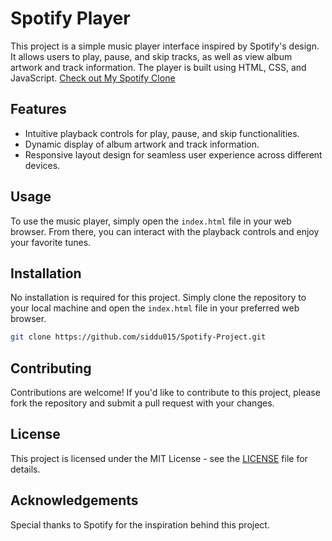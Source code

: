 # Spotify Player

This project is a simple music player interface inspired by Spotify's design. It allows users to play, pause, and skip tracks, as well as view album artwork and track information. The player is built using HTML, CSS, and JavaScript.
[Check out My Spotify Clone](https://regal-horse-9d7d3f.netlify.app/)

## Features

- Intuitive playback controls for play, pause, and skip functionalities.
- Dynamic display of album artwork and track information.
- Responsive layout design for seamless user experience across different devices.

## Usage

To use the music player, simply open the `index.html` file in your web browser. From there, you can interact with the playback controls and enjoy your favorite tunes.

## Installation

No installation is required for this project. Simply clone the repository to your local machine and open the `index.html` file in your preferred web browser.

```bash
git clone https://github.com/siddu015/Spotify-Project.git
```

## Contributing

Contributions are welcome! If you'd like to contribute to this project, please fork the repository and submit a pull request with your changes.

## License

This project is licensed under the MIT License - see the [LICENSE](LICENSE) file for details.

## Acknowledgements

Special thanks to Spotify for the inspiration behind this project.
